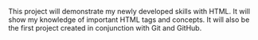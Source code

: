 This project will demonstrate my newly developed skills with HTML. It will show my knowledge of important HTML tags and concepts. It will also be the first project created in conjunction with Git and GitHub.